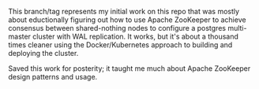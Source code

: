 This branch/tag represents my initial work on this repo that was mostly about eductionally figuring out how to use Apache ZooKeeper to achieve consensus between shared-nothing nodes to configure a postgres multi-master cluster with WAL replication. It works, but it's about a thousand times cleaner using the Docker/Kubernetes approach to building and deploying the cluster. 

Saved this work for posterity; it taught me much about Apache ZooKeeper design patterns and usage.